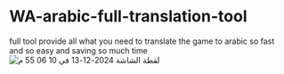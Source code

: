 # WA-arabic-full-translation-tool
full tool provide all what you need to translate the game to arabic so fast and so easy and saving so much time 
![‏لقطة الشاشة 2024-12-13 في 10 06 55 م](https://github.com/user-attachments/assets/ed333e86-5b2a-4f13-9f48-0c054a6e497d)



